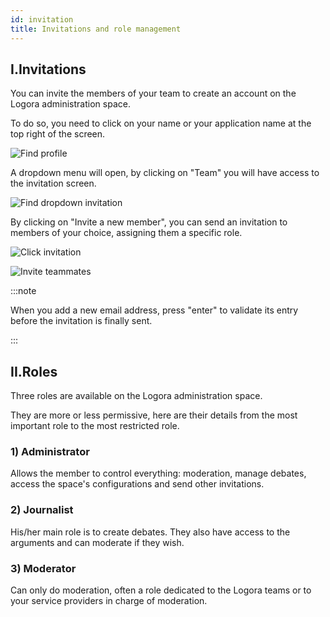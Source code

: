 ```yaml
---
id: invitation
title: Invitations and role management
---
```


## I.Invitations

You can invite the members of your team to create an account on the Logora administration space. 

To do so, you need to click on your name or your application name at the top right of the screen.

![Find profile](/img/clickprofile.png)

A dropdown menu will open, by clicking on "Team" you will have access to the invitation screen. 

![Find dropdown invitation](/img/dropdowninvite.png)

By clicking on "Invite a new member", you can send an invitation to members of your choice, assigning them a specific role. 

![Click invitation](/img/clickinvite.png)

![Invite teammates](/img/invitepopup.png)

:::note

When you add a new email address, press "enter" to validate its entry before the invitation is finally sent. 

:::

## II.Roles 

Three roles are available on the Logora administration space. 

They are more or less permissive, here are their details from the most important role to the most restricted role. 

### 1) Administrator

Allows the member to control everything: moderation, manage debates, access the space's configurations and send other invitations.

### 2) Journalist

His/her main role is to create debates. They also have access to the arguments and can moderate if they wish. 

### 3) Moderator

Can only do moderation, often a role dedicated to the Logora teams or to your service providers in charge of moderation. 
